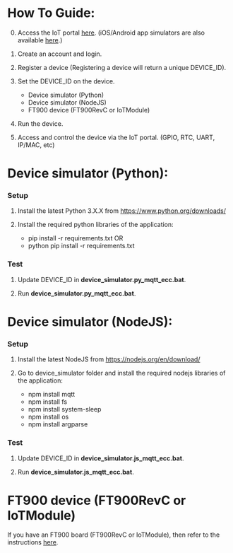# How To Guide:

0. Access the IoT portal [here](https://richmondu.com). (iOS/Android app simulators are also available [here](https://creator.ionic.io/share/8f86e2005ba5).)

1. Create an account and login.

2. Register a device (Registering a device will return a unique DEVICE_ID).

3. Set the DEVICE_ID on the device.

    - Device simulator (Python)
    - Device simulator (NodeJS)
    - FT900 device (FT900RevC or IoTModule)

4. Run the device.

5. Access and control the device via the IoT portal. (GPIO, RTC, UART, IP/MAC, etc)



# Device simulator (Python):

### Setup

1. Install the latest Python 3.X.X from https://www.python.org/downloads/

2. Install the required python libraries of the application:

    - pip install -r requirements.txt OR
    - python pip install -r requirements.txt

### Test

1. Update DEVICE_ID in <b>device_simulator.py_mqtt_ecc.bat</b>.

2. Run <b>device_simulator.py_mqtt_ecc.bat</b>.



# Device simulator (NodeJS):

### Setup

1. Install the latest NodeJS from https://nodejs.org/en/download/

2. Go to device_simulator folder and install the required nodejs libraries of the application:

    - npm install mqtt
    - npm install fs
    - npm install system-sleep
    - npm install os
    - npm install argparse

### Test

1. Update DEVICE_ID in <b>device_simulator.js_mqtt_ecc.bat</b>.

2. Run <b>device_simulator.js_mqtt_ecc.bat</b>.



# FT900 device (FT900RevC or IoTModule)

If you have an FT900 board (FT900RevC or IoTModule), then refer to the instructions [here](https://github.com/richmondu/FT900/tree/master/IoT/ft90x_iot_brtcloud).

